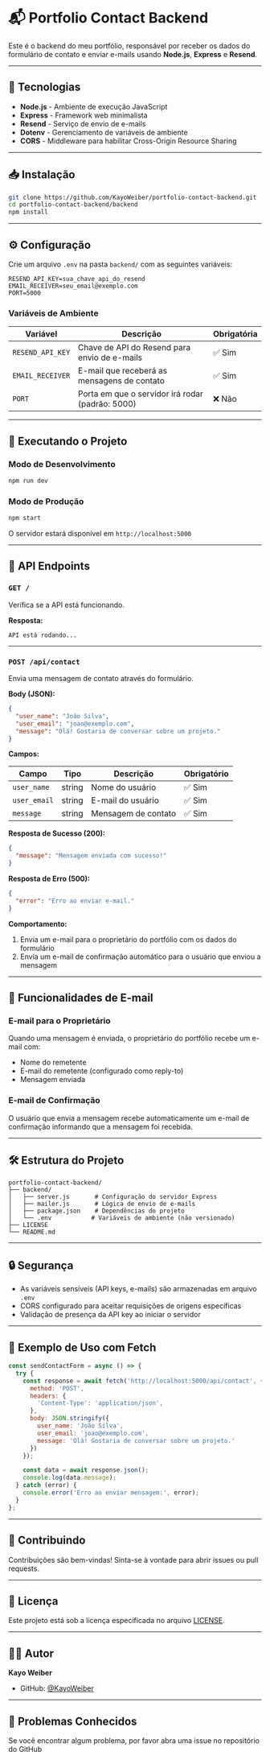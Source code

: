 # 📬 Portfolio Contact Backend

Este é o backend do meu portfólio, responsável por receber os dados do formulário de contato e enviar e-mails usando **Node.js**, **Express** e **Resend**.

---

## 🚀 Tecnologias

- **Node.js** - Ambiente de execução JavaScript
- **Express** - Framework web minimalista
- **Resend** - Serviço de envio de e-mails
- **Dotenv** - Gerenciamento de variáveis de ambiente
- **CORS** - Middleware para habilitar Cross-Origin Resource Sharing

---

## 📥 Instalação

```bash
git clone https://github.com/KayoWeiber/portfolio-contact-backend.git
cd portfolio-contact-backend/backend
npm install
```

---

## ⚙️ Configuração

Crie um arquivo `.env` na pasta `backend/` com as seguintes variáveis:

```env
RESEND_API_KEY=sua_chave_api_do_resend
EMAIL_RECEIVER=seu_email@exemplo.com
PORT=5000
```

### Variáveis de Ambiente

| Variável | Descrição | Obrigatória |
|----------|-----------|-------------|
| `RESEND_API_KEY` | Chave de API do Resend para envio de e-mails | ✅ Sim |
| `EMAIL_RECEIVER` | E-mail que receberá as mensagens de contato | ✅ Sim |
| `PORT` | Porta em que o servidor irá rodar (padrão: 5000) | ❌ Não |

---

## 🚀 Executando o Projeto

### Modo de Desenvolvimento

```bash
npm run dev
```

### Modo de Produção

```bash
npm start
```

O servidor estará disponível em `http://localhost:5000`

---

## 📡 API Endpoints

### `GET /`

Verifica se a API está funcionando.

**Resposta:**
```
API está rodando...
```

---

### `POST /api/contact`

Envia uma mensagem de contato através do formulário.

**Body (JSON):**
```json
{
  "user_name": "João Silva",
  "user_email": "joao@exemplo.com",
  "message": "Olá! Gostaria de conversar sobre um projeto."
}
```

**Campos:**

| Campo | Tipo | Descrição | Obrigatório |
|-------|------|-----------|-------------|
| `user_name` | string | Nome do usuário | ✅ Sim |
| `user_email` | string | E-mail do usuário | ✅ Sim |
| `message` | string | Mensagem de contato | ✅ Sim |

**Resposta de Sucesso (200):**
```json
{
  "message": "Mensagem enviada com sucesso!"
}
```

**Resposta de Erro (500):**
```json
{
  "error": "Erro ao enviar e-mail."
}
```

**Comportamento:**
1. Envia um e-mail para o proprietário do portfólio com os dados do formulário
2. Envia um e-mail de confirmação automático para o usuário que enviou a mensagem

---

## 📧 Funcionalidades de E-mail

### E-mail para o Proprietário
Quando uma mensagem é enviada, o proprietário do portfólio recebe um e-mail com:
- Nome do remetente
- E-mail do remetente (configurado como reply-to)
- Mensagem enviada

### E-mail de Confirmação
O usuário que envia a mensagem recebe automaticamente um e-mail de confirmação informando que a mensagem foi recebida.

---

## 🛠️ Estrutura do Projeto

```
portfolio-contact-backend/
├── backend/
│   ├── server.js       # Configuração do servidor Express
│   ├── mailer.js       # Lógica de envio de e-mails
│   ├── package.json    # Dependências do projeto
│   └── .env           # Variáveis de ambiente (não versionado)
├── LICENSE
└── README.md
```

---

## 🔒 Segurança

- As variáveis sensíveis (API keys, e-mails) são armazenadas em arquivo `.env`
- CORS configurado para aceitar requisições de origens específicas
- Validação de presença da API key ao iniciar o servidor

---

## 📝 Exemplo de Uso com Fetch

```javascript
const sendContactForm = async () => {
  try {
    const response = await fetch('http://localhost:5000/api/contact', {
      method: 'POST',
      headers: {
        'Content-Type': 'application/json',
      },
      body: JSON.stringify({
        user_name: 'João Silva',
        user_email: 'joao@exemplo.com',
        message: 'Olá! Gostaria de conversar sobre um projeto.'
      })
    });

    const data = await response.json();
    console.log(data.message);
  } catch (error) {
    console.error('Erro ao enviar mensagem:', error);
  }
};
```

---

## 🤝 Contribuindo

Contribuições são bem-vindas! Sinta-se à vontade para abrir issues ou pull requests.

---

## 📄 Licença

Este projeto está sob a licença especificada no arquivo [LICENSE](LICENSE).

---

## 👨‍💻 Autor

**Kayo Weiber**

- GitHub: [@KayoWeiber](https://github.com/KayoWeiber)

---

## 🐛 Problemas Conhecidos

Se você encontrar algum problema, por favor abra uma issue no repositório do GitHub
